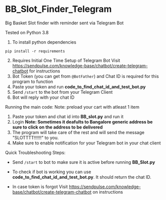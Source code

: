 # BB_Slot_Finder_Telegram
Big Basket Slot finder with reminder sent via Telegram Bot

Tested on Python 3.8

1. To install python dependencies
```
pip install -r requirements
```
2. Requires Initial One Time Setup of Telegram Bot Visit https://sendpulse.com/knowledge-base/chatbot/create-telegram-chatbot for instructions
3. Bot Token (you can get from ```@BotFather```) and Chat ID is required for this program to function
4. Paste your token and run **code_to_find_chat_id_and_test_bot.py**
5. Send ```/start``` to the bot from your Telegram Client
6. Bot will reply with your chat ID

Running the main code:
Note: preload your cart with atleast 1 item

1. Paste your token and chat id into **BB_slot.py** and run it
2. Login 
**Note: Sometimes it deafults to Bangalore generic address be sure to click on the address to be delivered**
3. The program will take care of the rest and will send the message "SLOTTTT!!!!!!" to you. 
4. Make sure to enable notification for your Telegram bot in your chat client

Quick Troubleshooting Steps:  

 - Send ```/start``` to bot to make sure it is active before running **BB_Slot.py**

 - To check if bot is working you can use **code_to_find_chat_id_and_test_bot.py**. It should return the chat ID.

 - In case token is forgot  Visit https://sendpulse.com/knowledge-base/chatbot/create-telegram-chatbot on instructions 
 
